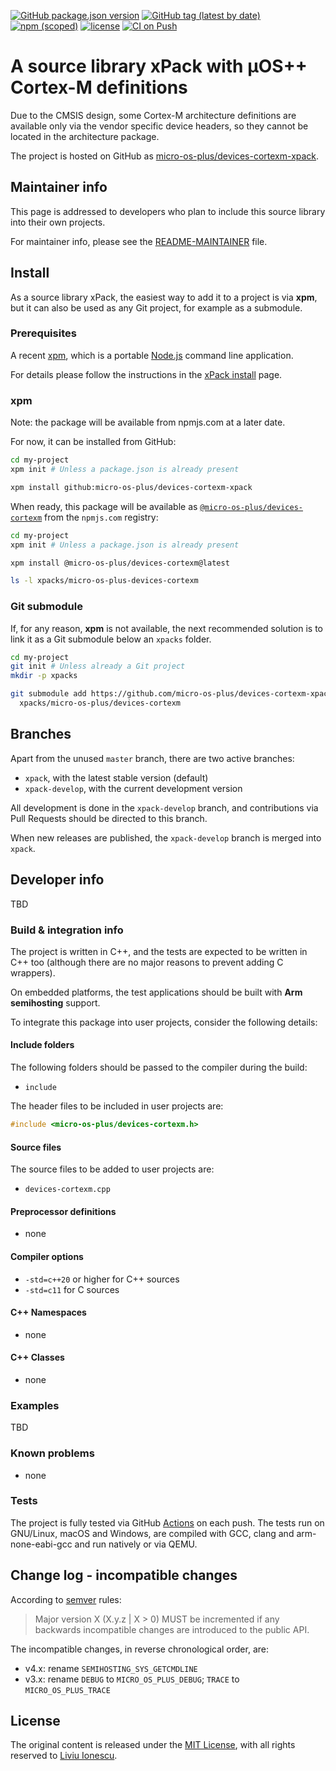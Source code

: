 [![GitHub package.json version](https://img.shields.io/github/package-json/v/micro-os-plus/devices-cortexm-xpack)](https://github.com/micro-os-plus/devices-cortexm-xpack/blob/xpack/package.json)
[![GitHub tag (latest by date)](https://img.shields.io/github/v/tag/micro-os-plus/devices-cortexm-xpack)](https://github.com/micro-os-plus/devices-cortexm-xpack/tags/)
[![npm (scoped)](https://img.shields.io/npm/v/@micro-os-plus/devices-cortexm.svg?color=blue)](https://www.npmjs.com/package/@micro-os-plus/devices-cortexm/)
[![license](https://img.shields.io/github/license/micro-os-plus/devices-cortexm-xpack)](https://github.com/micro-os-plus/devices-cortexm-xpack/blob/xpack/LICENSE)
[![CI on Push](https://github.com/micro-os-plus/devices-cortexm-xpack/actions/workflows/CI.yml/badge.svg)](https://github.com/micro-os-plus/devices-cortexm-xpack/actions/workflows/CI.yml)

# A source library xPack with µOS++ Cortex-M definitions

Due to the CMSIS design, some Cortex-M architecture definitions are
available only via the vendor specific device headers, so they
cannot be located in the architecture package.

The project is hosted on GitHub as
[micro-os-plus/devices-cortexm-xpack](https://github.com/micro-os-plus/devices-cortexm-xpack).

## Maintainer info

This page is addressed to developers who plan to include this source
library into their own projects.

For maintainer info, please see the
[README-MAINTAINER](README-MAINTAINER.md) file.

## Install

As a source library xPack, the easiest way to add it to a project is via
**xpm**, but it can also be used as any Git project, for example as a submodule.

### Prerequisites

A recent [xpm](https://xpack.github.io/xpm/),
which is a portable [Node.js](https://nodejs.org/) command line application.

For details please follow the instructions in the
[xPack install](https://xpack.github.io/install/) page.

### xpm

Note: the package will be available from npmjs.com at a later date.

For now, it can be installed from GitHub:

```sh
cd my-project
xpm init # Unless a package.json is already present

xpm install github:micro-os-plus/devices-cortexm-xpack
```

When ready, this package will be available as
[`@micro-os-plus/devices-cortexm`](https://www.npmjs.com/package/@micro-os-plus/devices-cortexm)
from the `npmjs.com` registry:

```sh
cd my-project
xpm init # Unless a package.json is already present

xpm install @micro-os-plus/devices-cortexm@latest

ls -l xpacks/micro-os-plus-devices-cortexm
```

### Git submodule

If, for any reason, **xpm** is not available, the next recommended
solution is to link it as a Git submodule below an `xpacks` folder.

```sh
cd my-project
git init # Unless already a Git project
mkdir -p xpacks

git submodule add https://github.com/micro-os-plus/devices-cortexm-xpack.git \
  xpacks/micro-os-plus/devices-cortexm
```

## Branches

Apart from the unused `master` branch, there are two active branches:

- `xpack`, with the latest stable version (default)
- `xpack-develop`, with the current development version

All development is done in the `xpack-develop` branch, and contributions via
Pull Requests should be directed to this branch.

When new releases are published, the `xpack-develop` branch is merged
into `xpack`.

## Developer info

TBD

### Build & integration info

The project is written in C++, and the tests are expected to be
written in C++ too (although there are no
major reasons to prevent adding C wrappers).

On embedded platforms, the test applications should be built with
**Arm semihosting** support.

To integrate this package into user projects, consider the following details:

#### Include folders

The following folders should be passed to the compiler during the build:

- `include`

The header files to be included in user projects are:

```c++
#include <micro-os-plus/devices-cortexm.h>
```

#### Source files

The source files to be added to user projects are:

- `devices-cortexm.cpp`

#### Preprocessor definitions

- none

#### Compiler options

- `-std=c++20` or higher for C++ sources
- `-std=c11` for C sources

#### C++ Namespaces

- none

#### C++ Classes

- none

### Examples

TBD

### Known problems

- none

### Tests

The project is fully tested via GitHub
[Actions](https://github.com/micro-os-plus/devices-cortexm-xpack/actions/)
on each push.
The tests run on GNU/Linux, macOS and Windows, are compiled with GCC,
clang and arm-none-eabi-gcc and run natively or via QEMU.

## Change log - incompatible changes

According to [semver](https://semver.org) rules:

> Major version X (X.y.z | X > 0) MUST be incremented if any
backwards incompatible changes are introduced to the public API.

The incompatible changes, in reverse chronological order,
are:

- v4.x: rename `SEMIHOSTING_SYS_GETCMDLINE`
- v3.x: rename `DEBUG` to `MICRO_OS_PLUS_DEBUG`; `TRACE` to
  `MICRO_OS_PLUS_TRACE`

## License

The original content is released under the
[MIT License](https://opensource.org/licenses/MIT/),
with all rights reserved to
[Liviu Ionescu](https://github.com/ilg-ul/).
